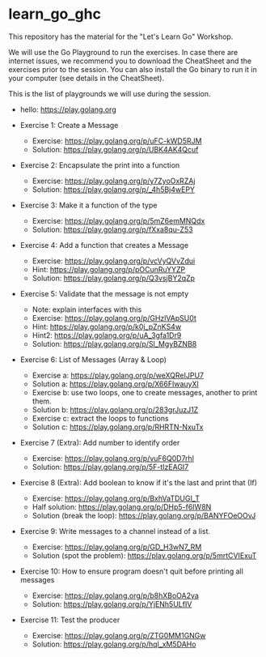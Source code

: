# learn_go_ghc
This repository has the material for the "Let's Learn Go" Workshop.

We will use the Go Playground to run the exercises. In case there are internet issues, we recommend you to download the CheatSheet and the exercises prior to the session. You can also install the Go binary to run it in your computer (see details in the CheatSheet).

This is the list of playgrounds we will use during the session.

*   hello: https://play.golang.org

*   Exercise 1: Create a Message

    *   Exercise: https://play.golang.org/p/uFC-kWD5RJM
    *   Solution: https://play.golang.org/p/UBK4AK4Qcuf

*   Exercise 2: Encapsulate the print into a function

    *   Exercise: https://play.golang.org/p/y7ZyoOxRZAj
    *   Solution: https://play.golang.org/p/_4h5Bj4wEPY

*   Exercise 3: Make it a function of the type

    *   Exercise: https://play.golang.org/p/5mZ6emMNQdx
    *   Solution: https://play.golang.org/p/fXxa8qu-Z53

*   Exercise 4: Add a function that creates a Message

    *   Exercise: https://play.golang.org/p/vcVyQVvZdui
    *   Hint: https://play.golang.org/p/pOCunRuYYZP
    *   Solution: https://play.golang.org/p/Q3vsjBY2qZp

*   Exercise 5: Validate that the message is not empty
    * Note: explain interfaces with this
    * Exercise: https://play.golang.org/p/GHzlVApSU0t
    * Hint: https://play.golang.org/p/k0j_pZnKS4w
    * Hint2: https://play.golang.org/p/uA_3gfa1Dr9
    * Solution: https://play.golang.org/p/Sl_MgyBZNB8

*   Exercise 6: List of Messages (Array & Loop)
    * Exercise a: https://play.golang.org/p/weXQReIJPU7
    * Solution a:  https://play.golang.org/p/X66FIwauyXl
    * Exercise b: use two loops, one to create messages, another to print them.
    * Solution b: https://play.golang.org/p/283grJuzJ1Z
    * Exercise c: extract the loops to functions
    * Solution c: https://play.golang.org/p/RHRTN-NxuTx

*   Exercise 7 (Extra): Add number to identify order
    * Exercise: https://play.golang.org/p/vuF6Q0D7rhl
    * Solution: https://play.golang.org/p/5F-tIzEAGI7

*   Exercise 8 (Extra): Add boolean to know if it's the last and print that (If)
    * Exercise: https://play.golang.org/p/BxhVaTDUGI_T
    * Half solution: https://play.golang.org/p/DHp5-f6IW8N
    * Solution (break the loop): https://play.golang.org/p/BANYFOeOOvJ

*  Exercise 9: Write messages to a channel instead of a list.
    * Exercise: https://play.golang.org/p/GD_H3wN7_RM
    * Solution (spot the problem): https://play.golang.org/p/5mrtCVIExuT

*   Exercise 10: How to ensure program doesn't quit before printing all messages
    * Exercise: https://play.golang.org/p/b8hXBoOA2ya
    * Solution: https://play.golang.org/p/YjENh5ULfIV
    
*   Exercise 11: Test the producer
    * Exercise: https://play.golang.org/p/ZTG0MM1GNGw
    * Solution: https://play.golang.org/p/hqI_xM5DAHo
